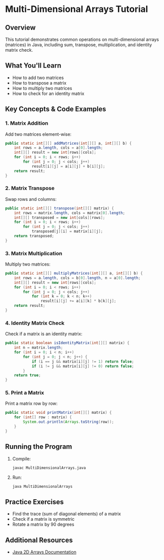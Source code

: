 # Multi-Dimensional Arrays Tutorial

## Overview
This tutorial demonstrates common operations on multi-dimensional arrays (matrices) in Java, including sum, transpose, multiplication, and identity matrix check.

## What You'll Learn
- How to add two matrices
- How to transpose a matrix
- How to multiply two matrices
- How to check for an identity matrix

## Key Concepts & Code Examples

### 1. Matrix Addition
Add two matrices element-wise:
```java
public static int[][] addMatrices(int[][] a, int[][] b) {
    int rows = a.length, cols = a[0].length;
    int[][] result = new int[rows][cols];
    for (int i = 0; i < rows; i++)
        for (int j = 0; j < cols; j++)
            result[i][j] = a[i][j] + b[i][j];
    return result;
}
```

### 2. Matrix Transpose
Swap rows and columns:
```java
public static int[][] transpose(int[][] matrix) {
    int rows = matrix.length, cols = matrix[0].length;
    int[][] transposed = new int[cols][rows];
    for (int i = 0; i < rows; i++)
        for (int j = 0; j < cols; j++)
            transposed[j][i] = matrix[i][j];
    return transposed;
}
```

### 3. Matrix Multiplication
Multiply two matrices:
```java
public static int[][] multiplyMatrices(int[][] a, int[][] b) {
    int rows = a.length, cols = b[0].length, n = a[0].length;
    int[][] result = new int[rows][cols];
    for (int i = 0; i < rows; i++)
        for (int j = 0; j < cols; j++)
            for (int k = 0; k < n; k++)
                result[i][j] += a[i][k] * b[k][j];
    return result;
}
```

### 4. Identity Matrix Check
Check if a matrix is an identity matrix:
```java
public static boolean isIdentityMatrix(int[][] matrix) {
    int n = matrix.length;
    for (int i = 0; i < n; i++)
        for (int j = 0; j < n; j++) {
            if (i == j && matrix[i][j] != 1) return false;
            if (i != j && matrix[i][j] != 0) return false;
        }
    return true;
}
```

### 5. Print a Matrix
Print a matrix row by row:
```java
public static void printMatrix(int[][] matrix) {
    for (int[] row : matrix) {
        System.out.println(Arrays.toString(row));
    }
}
```

## Running the Program
1. Compile:
   ```bash
   javac MultiDimensionalArrays.java
   ```
2. Run:
   ```bash
   java MultiDimensionalArrays
   ```

## Practice Exercises
- Find the trace (sum of diagonal elements) of a matrix
- Check if a matrix is symmetric
- Rotate a matrix by 90 degrees

## Additional Resources
- [Java 2D Arrays Documentation](https://docs.oracle.com/javase/tutorial/java/nutsandbolts/multidimarrays.html) 